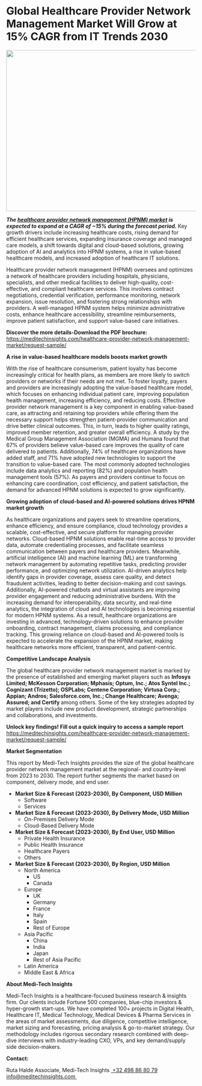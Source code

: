 <H1> Global Healthcare Provider Network Management Market Will Grow at 15% CAGR from IT Trends 2030 </H1>
<img class="alignnone size-full wp-image-1808" src="http://dailyinvestorhub.com/wp-content/uploads/2025/05/Healthcare_Provider1.png" alt="" width="752" height="429" />

<strong><em>The </em></strong><a href="https://meditechinsights.com/healthcare-provider-network-management-market/"><strong><em>healthcare provider network management (HPNM) market</em></strong></a><strong><em> is expected to expand at a CAGR of ~15% during the forecast period. </em></strong>Key growth drivers include increasing healthcare costs, rising demand for efficient healthcare services, expanding insurance coverage and managed care models, a shift towards digital and cloud-based solutions, growing adoption of AI and analytics into HPNM systems, a rise in value-based healthcare models, and increased adoption of healthcare IT solutions.

Healthcare provider network management (HPNM) oversees and optimizes a network of healthcare providers including hospitals, physicians, specialists, and other medical facilities to deliver high-quality, cost-effective, and compliant healthcare services. This involves contract negotiations, credential verification, performance monitoring, network expansion, issue resolution, and fostering strong relationships with providers. A well-managed HPNM system helps minimize administrative costs, enhance healthcare accessibility, streamline reimbursements, improve patient satisfaction, and support value-based care initiatives.

<strong>Discover the more details-Download the PDF brochure:
</strong><a href="https://meditechinsights.com/healthcare-provider-network-management-market/request-sample/">https://meditechinsights.com/healthcare-provider-network-management-market/request-sample/</a>

<strong>A rise in value-based healthcare models boosts market growth</strong>

With the rise of healthcare consumerism, patient loyalty has become increasingly critical for health plans, as members are more likely to switch providers or networks if their needs are not met. To foster loyalty, payers and providers are increasingly adopting the value-based healthcare model, which focuses on enhancing individual patient care, improving population health management, increasing efficiency, and reducing costs. Effective provider network management is a key component in enabling value-based care, as attracting and retaining top providers while offering them the necessary support helps strengthen patient-provider communication and drive better clinical outcomes. This, in turn, leads to higher quality ratings, improved member retention, and greater overall efficiency. A study by the Medical Group Management Association (MGMA) and Humana found that 67% of providers believe value-based care improves the quality of care delivered to patients. Additionally, 74% of healthcare organizations have added staff, and 71% have adopted new technologies to support the transition to value-based care. The most commonly adopted technologies include data analytics and reporting (82%) and population health management tools (57%). As payers and providers continue to focus on enhancing care coordination, cost efficiency, and patient satisfaction, the demand for advanced HPNM solutions is expected to grow significantly.

<strong>Growing adoption of cloud-based and AI-powered solutions drives HPNM market growth</strong>

As healthcare organizations and payers seek to streamline operations, enhance efficiency, and ensure compliance, cloud technology provides a scalable, cost-effective, and secure platform for managing provider networks. Cloud-based HPNM solutions enable real-time access to provider data, automate credentialing processes, and facilitate seamless communication between payers and healthcare providers. Meanwhile, artificial intelligence (AI) and machine learning (ML) are transforming network management by automating repetitive tasks, predicting provider performance, and optimizing network utilization. AI-driven analytics help identify gaps in provider coverage, assess care quality, and detect fraudulent activities, leading to better decision-making and cost savings. Additionally, AI-powered chatbots and virtual assistants are improving provider engagement and reducing administrative burdens. With the increasing demand for interoperability, data security, and real-time analytics, the integration of cloud and AI technologies is becoming essential for modern HPNM systems. As a result, healthcare organizations are investing in advanced, technology-driven solutions to enhance provider onboarding, contract management, claims processing, and compliance tracking. This growing reliance on cloud-based and AI-powered tools is expected to accelerate the expansion of the HPNM market, making healthcare networks more efficient, transparent, and patient-centric.

<strong>Competitive Landscape Analysis</strong>

The global healthcare provider network management market is marked by the presence of established and emerging market players such as <strong>Infosys Limited; McKesson Corporation; Mphasis; Optum, Inc.; Atos Syntel Inc.; Cognizant (Trizetto); OSPLabs; Centene Corporation; Virtusa Corp.; Appian; Andros; Salesforce.com, Inc.; Change Healthcare; Avenga; Assured; and Certify </strong>among others. Some of the key strategies adopted by market players include new product development, strategic partnerships and collaborations, and investments.

<strong>Unlock key findings! Fill out a quick inquiry to access a sample report </strong>
<a href="https://meditechinsights.com/healthcare-provider-network-management-market/request-sample/">https://meditechinsights.com/healthcare-provider-network-management-market/request-sample/</a>

<strong>Market Segmentation</strong>

This report by Medi-Tech Insights provides the size of the global healthcare provider network management market at the regional- and country-level from 2023 to 2030. The report further segments the market based on component, delivery mode, and end user.
<ul>
 	<li><strong>Market Size &amp; Forecast (2023-2030), By Component, USD Million</strong>
<ul>
 	<li>Software</li>
 	<li>Services</li>
</ul>
</li>
 	<li><strong>Market Size &amp; Forecast (2023-2030), By Delivery Mode, USD Million</strong>
<ul>
 	<li>On-Premises Delivery Mode</li>
 	<li>Cloud-Based Delivery Mode</li>
</ul>
</li>
 	<li><strong>Market Size &amp; Forecast (2023-2030), By End User, USD Million</strong>
<ul>
 	<li>Private Health Insurance</li>
 	<li>Public Health Insurance</li>
 	<li>Healthcare Payers</li>
 	<li>Others</li>
</ul>
</li>
 	<li><strong>Market Size &amp; Forecast (2023-2030), By Region, USD Million</strong>
<ul>
 	<li>North America
<ul>
 	<li>US</li>
 	<li>Canada</li>
</ul>
</li>
 	<li>Europe
<ul>
 	<li>UK</li>
 	<li>Germany</li>
 	<li>France</li>
 	<li>Italy</li>
 	<li>Spain</li>
 	<li>Rest of Europe</li>
</ul>
</li>
 	<li>Asia Pacific
<ul>
 	<li>China</li>
 	<li>India</li>
 	<li>Japan</li>
 	<li>Rest of Asia Pacific</li>
</ul>
</li>
 	<li>Latin America</li>
 	<li>Middle East &amp; Africa</li>
</ul>
</li>
</ul>
<strong>About Medi-Tech Insights</strong>

Medi-Tech Insights is a healthcare-focused business research &amp; insights firm. Our clients include Fortune 500 companies, blue-chip investors &amp; hyper-growth start-ups. We have completed 100+ projects in Digital Health, Healthcare IT, Medical Technology, Medical Devices &amp; Pharma Services in the areas of market assessments, due diligence, competitive intelligence, market sizing and forecasting, pricing analysis &amp; go-to-market strategy. Our methodology includes rigorous secondary research combined with deep-dive interviews with industry-leading CXO, VPs, and key demand/supply side decision-makers.

<strong>Contact:</strong>

Ruta Halde
Associate, Medi-Tech Insights
<u> +32 498 86 80 79
</u><a href="mailto:info@meditechinsights.com">info@meditechinsights.com</a><u> </u>
